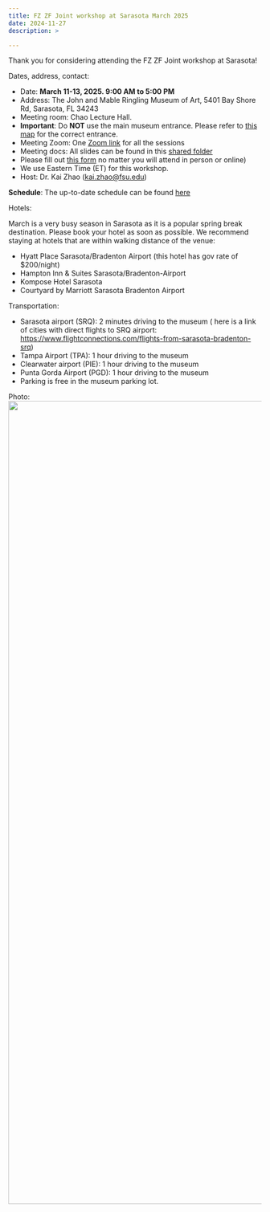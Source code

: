 ```yaml
---
title: FZ ZF Joint workshop at Sarasota March 2025
date: 2024-11-27
description: >

---
```


Thank you for considering attending the FZ ZF Joint workshop at Sarasota!

Dates, address, contact:

+ Date: **March 11-13, 2025. 9:00 AM to 5:00 PM**
+ Address: The John and Mable Ringling Museum of Art, 5401 Bay Shore Rd, Sarasota, FL 34243
+ Meeting room: Chao Lecture Hall.
+ **Important**: Do **NOT** use the main museum entrance. Please refer to [this map](../Feb24FLMap.pdf) for the correct entrance.
+ Meeting Zoom: One [Zoom link](https://fsu.zoom.us/j/92984132878) for all the sessions
+ Meeting docs: All slides can be found in
  this [shared folder](https://drive.google.com/drive/folders/1WQhCd8xJXfZDjZXLHpsbSwnIgzOJ4hfA?usp=sharing)
+ Please fill
  out [this form](https://docs.google.com/forms/d/e/1FAIpQLSdnHtYUPhaH3oWdLR-2fvOYntP0VpODKWCOrjKEZfCZ9D4KYA/viewform?usp=sharing)
  no matter you will attend in person or online)
+ We use Eastern Time (ET) for this workshop.
+ Host: Dr. Kai Zhao (kai.zhao@fsu.edu)

**Schedule**:
The up-to-date schedule can be found [here](https://docs.google.com/presentation/d/1KVm9EtNz1m_CdyZcZut2TOnAfFG19SF5/edit#slide=id.g33dc39f11b1_0_0)

Hotels:

March is a very busy season in Sarasota as it is a popular spring break destination. Please book your hotel as soon as possible. 
We recommend staying at hotels that are within walking distance of the venue:
+ Hyatt Place Sarasota/Bradenton Airport (this hotel has gov rate of $200/night)
+ Hampton Inn & Suites Sarasota/Bradenton-Airport
+ Kompose Hotel Sarasota
+ Courtyard by Marriott Sarasota Bradenton Airport


Transportation:

+ Sarasota airport (SRQ): 2 minutes driving to the museum (
here is a link of cities with direct flights to SRQ airport: https://www.flightconnections.com/flights-from-sarasota-bradenton-srq)
+ Tampa Airport (TPA): 1 hour driving to the museum
+ Clearwater airport (PIE): 1 hour driving to the museum
+ Punta Gorda Airport (PGD): 1 hour driving to the museum 
+ Parking is free in the museum parking lot.

Photo:
<img  src="../March25FL.jpeg" alt="" width="1600">
